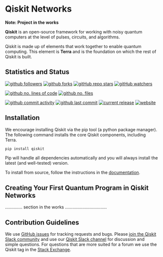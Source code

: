 # Qiskit Networks

**Note: Project in the works**

**Qiskit** is an open-source framework for working with noisy quantum computers at the level of pulses, circuits, and algorithms.

Qiskit is made up of elements that work together to enable quantum computing. This element is **Terra** and is the foundation on which the rest of Qiskit is built.

## Statistics and Status

[![github followers](https://img.shields.io/github/followers/qiskit-networks?style=social)](https://github.com/qiskit-networks)
[![github forks](https://img.shields.io/github/forks/qiskit-networks/qiskit-networks?style=social)](https://github.com/qiskrypt/qiskit-networks/fork)
[![gitHub repo stars](https://img.shields.io/github/stars/qiskit-networks/qiskit-networks?style=social)](https://github.com/qiskit-networks/qiskit-networks/stargazers)
[![gitHub watchers](https://img.shields.io/github/watchers/qiskit-networks/qiskit-networks?style=social)](https://github.com/qiskrypt/qiskit-networks/watchers)

[![github no. lines of code](https://tokei.rs/b1/github/qiskit-networks/qiskit-networks?category=code)](https://github.com/qiskit-networks/qiskit-networks/)
[![github no. files](https://tokei.rs/b1/github/qiskit-networks/qiskit-networks?category=files)](https://github.com/qiskit-networks/qiskit-networks/)

[![github commit activity](https://img.shields.io/github/commit-activity/m/qiskit-networks/qiskit-networks?label=📈%20commit&nbsp;activity)](https://github.com/qiskit-networks)
[![github last commit](https://img.shields.io/github/last-commit/qiskrypt/qiskrypt?label=📅%20last&nbsp;commit)](https://github.com/qiskit-networks)
[![current release](https://img.shields.io/badge/release-v0.0.1-magenta.svg?label=🏁%20release)](https://github.com/qiskit-networks/qiskit-networks/)
[![website](https://img.shields.io/website?down_color=red&down_message=offline&up_color=green&up_message=online&label=🌐%20website&url=https%3A%2F%qiskit-networks.github.io%2F)](https://qiskit-networks.github.io/)

## Installation

We encourage installing Qiskit via the pip tool (a python package manager). The following command installs the core Qiskit components, including Terra.

```bash
pip install qiskit
```

Pip will handle all dependencies automatically and you will always install the latest (and well-tested) version.

To install from source, follow the instructions in the [documentation](https://qiskit.org/documentation/contributing_to_qiskit.html#install-install-from-source-label).

## Creating Your First Quantum Program in Qiskit Networks

.............. section in  the works ..................................

## Contribution Guidelines

We use [GitHub issues](https://github.com/mgg39/qiskit-networks/issues) for tracking requests and bugs. Please
[join the Qiskit Slack community](https://ibm.co/joinqiskitslack)
and use our [Qiskit Slack channel](https://qiskit.slack.com) for discussion and simple questions.
For questions that are more suited for a forum we use the Qiskit tag in the [Stack Exchange](https://quantumcomputing.stackexchange.com/questions/tagged/qiskit).
